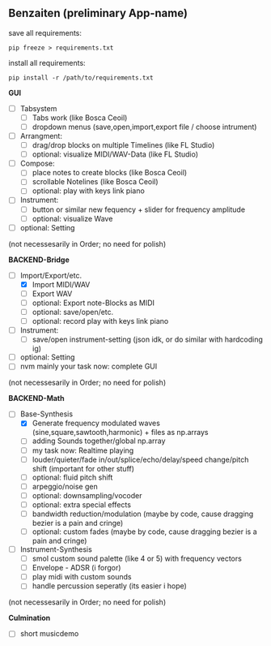 ## Benzaiten (preliminary App-name) ##

save all requirements:

`pip freeze > requirements.txt`

install all requirements:

`pip install -r /path/to/requirements.txt`

**GUI**

- [ ] Tabsystem
  - [ ] Tabs work (like Bosca Ceoil)
  - [ ] dropdown menus (save,open,import,export file / choose intrument)
- [ ] Arrangment:
  - [ ] drag/drop blocks on multiple Timelines (like FL Studio)
  - [ ] optional: visualize MIDI/WAV-Data (like FL Studio)
- [ ] Compose:
  - [ ] place notes to create blocks (like Bosca Ceoil)
  - [ ] scrollable Notelines (like Bosca Ceoil)
  - [ ] optional: play with keys link piano
- [ ] Instrument:
  - [ ] button or similar new fequency + slider for frequency amplitude
  - [ ] optional: visualize Wave
- [ ] optional: Setting

(not necessesarily in Order; no need for polish)


**BACKEND-Bridge**

- [ ] Import/Export/etc.
  - [x] Import MIDI/WAV
  - [ ] Export WAV
  - [ ] optional: Export note-Blocks as MIDI
  - [ ] optional: save/open/etc.
  - [ ] optional: record play with keys link piano
- [ ] Instrument:
  - [ ] save/open instrument-setting (json idk, or do similar with hardcoding ig)
- [ ] optional: Setting
- [ ] nvm mainly your task now: complete GUI

(not necessesarily in Order; no need for polish)


**BACKEND-Math**

- [ ] Base-Synthesis
  - [x] Generate frequency modulated waves (sine,square,sawtooth,harmonic) + files as np.arrays
  - [ ] adding Sounds together/global np.array
  - [ ] my task now: Realtime playing
  - [ ] louder/quieter/fade in/out/splice/echo/delay/speed change/pitch shift (important for other stuff)
  - [ ] optional: fluid pitch shift
  - [ ] arpeggio/noise gen
  - [ ] optional: downsampling/vocoder
  - [ ] optional: extra special effects
  - [ ] bandwidth reduction/modulation (maybe by code, cause dragging bezier is a pain and cringe)
  - [ ] optional: custom fades (maybe by code, cause dragging bezier is a pain and cringe)
- [ ] Instrument-Synthesis
  - [ ] smol custom sound palette (like 4 or 5) with frequency vectors
  - [ ] Envelope - ADSR (i forgor)
  - [ ] play midi with custom sounds
  - [ ] handle percussion seperatly (its easier i hope)

(not necessesarily in Order; no need for polish)

**Culmination**

- [ ] short musicdemo

